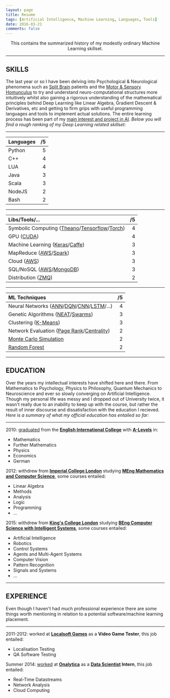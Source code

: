 ```yaml
---
layout: page
title: Resume
tags: [Artificial Intelligence, Machine Learning, Languages, Tools]
date: 2016-03-21
comments: false
---
```

    
<center> This contains the summarized history of my modestly ordinary Machine Learning skillset. </center>

-----------------------------------------------------------

## SKILLS

The last year or so I have been delving into Psychological & Neurological phenomena such as [Split Brain](https://en.wikipedia.org/wiki/Split-brain) patients and the [Motor & Sensory Homunculus](https://en.wikipedia.org/wiki/Cortical_homunculus) to try and understand neuro-computational structures more intuitively whilst also gaining a rigorous understanding of the mathematical principles behind Deep Learning like Linear Algebra, Gradient Descent & Derivatives, etc and getting to firm grips with useful programming languages and tools to implement actual solutions. The entire learning process has been part of my [main interest and project in AI]({{site.url}}/real-intelligence/). *Below you will find a rough ranking of my Deep Learning related skillset:*

-----------------------------------------------------------

| Languages | /5  |
|:----------|----:|
| Python    | 5   |
| C++       | 4   |
| LUA       | 4   |
| Java      | 3   |
| Scala     | 3   |
| NodeJS    | 2   |
| Bash      | 2   |

-----------------------------------------------------------

| Libs/Tools/... | /5 |
|:--------------------------------------------|---:|
| Symbolic Computing ([Theano](http://deeplearning.net/software/theano/)/[Tensorflow](https://www.tensorflow.org/)/[Torch](http://torch.ch/))  | 4  |
| GPU ([CUDA](http://www.nvidia.com/object/cuda_home_new.html))  | 4  |
| Machine Learning ([Keras](http://keras.io/)/[Caffe](http://caffe.berkeleyvision.org/))  | 3  |
| MapReduce ([AWS](https://aws.amazon.com/)/[Spark](http://spark.apache.org/))   | 3  |
| Cloud ([AWS](https://aws.amazon.com/))   | 3  |
| SQL/NoSQL ([AWS](https://aws.amazon.com/)/[MongoDB](https://www.mongodb.com/))   | 3  | 
| Distribution ([ZMQ](http://zeromq.org/))   | 2  |

-----------------------------------------------------------

| ML Techniques | /5  |
|:----------|----:|
| Neural Networks ([ANN](https://en.wikipedia.org/wiki/Artificial_neural_network)/[DQN](https://en.wikipedia.org/wiki/Q-learning)/[CNN](https://en.wikipedia.org/wiki/Convolutional_neural_network)/[LSTM](https://en.wikipedia.org/wiki/Long_short-term_memory)/...)    | 4   |
| Genetic Algorithms ([NEAT](https://en.wikipedia.org/wiki/Neuroevolution_of_augmenting_topologies)/[Swarms](https://en.wikipedia.org/wiki/Swarm_intelligence))      | 3   |
| Clustering ([K-Means](https://en.wikipedia.org/wiki/K-means_clustering))       | 3   |
| Network Evaluation ([Page Rank](https://en.wikipedia.org/wiki/Network_science#PageRank)/[Centrality](https://en.wikipedia.org/wiki/Network_science#Centrality_measures))       | 2   |
| [Monte Carlo Simulation](https://en.wikipedia.org/wiki/Monte_Carlo_method)       | 2   |
| [Random Forest](https://en.wikipedia.org/wiki/Decision_tree_learning)       | 2   |

-----------------------------------------------------------

## EDUCATION

Over the years my intellectual interests have shifted here and there. From Mathematics to Psychology, Physics to Philosophy, Quantum Mechanics to Neuroscience and ever so slowly converging on Artificial Intelligence. Though my personal life was messy and I dropped out of University twice, it wasn't really due to an inability to keep up with the course, but rather the result of inner discourse and dissatisfaction with the education I recieved. *Here is a summary of what my official education has entailed so far:*

-----------------------------------------------------------

2010: [graduated](https://drive.google.com/open?id=0B9uCsNmRtZ2CTlZQOWNDdVZwSXM) from the **[English International College](http://eicmarbella.org/)** with **[A-Levels](https://en.wikipedia.org/wiki/GCE_Advanced_Level)** in:

* Mathematics
* Further Mathematics
* Physics
* Economics
* German

2012: withdrew from **[Imperial College London](https://www.imperial.ac.uk/)** studying **[MEng Mathematics and Computer Science](http://www.imperial.ac.uk/computing/current-students/jmc-info/jmc-first-year/)**, some courses entailed:

* Linear Algebra
* Methods
* Analysis
* Logic
* Programming
* ...

2015: withdrew from **[King's College London](http://www.kcl.ac.uk/index.aspx)** studying **[BEng Computer Science with Intelligent Systems](http://www.kcl.ac.uk/study/undergraduate/courses/computer-science-with-intelligent-systems-bsc.aspx)**, some courses entailed:

* Artificial Intelligence
* Robotics
* Control Systems
* Agents and Multi-Agent Systems
* Computer Vision
* Pattern Recognition
* Signals and Systems
* ...

-----------------------------------------------------------

## EXPERIENCE

Even though I haven't had much professional experience there are some things worth mentioning in relation to a potential software/machine learning placement.

-----------------------------------------------------------

2011-2012: worked at **[Localsoft Games](http://www.localsoft.com/)** as a **Video Game Tester**, this job entailed:

* Localisation Testing
* QA Software Testing

Summer 2014: [worked](https://drive.google.com/open?id=0B9uCsNmRtZ2CSGJYRWtWZ2dxQ00) at **[Onalytica](http://www.onalytica.com/)** as a **[Data Scientist](https://en.wikipedia.org/wiki/Data_science) Intern**, this job entailed:

* Real-Time Datastreams
* Network Analysis
* Cloud Computing
